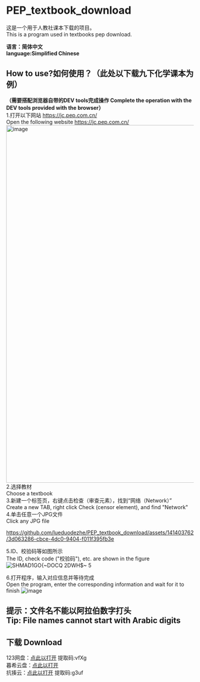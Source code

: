 # PEP_textbook_download
这是一个用于人教社课本下载的项目。  
This is a program used in textbooks pep download.  

**语言：简体中文   
language:Simplified Chinese**  
## How to use?如何使用？（此处以下载九下化学课本为例）
**（需要搭配浏览器自带的DEV tools完成操作 Complete the operation with the DEV tools provided with the browser）**   
1.打开以下网站 https://jc.pep.com.cn/  
Open the following website https://jc.pep.com.cn/  
<img width="960" alt="image" src="https://github.com/lueduodezhe/PEP_textbook_download/assets/141403762/4de369d0-b32c-4399-8cd6-00c138183c1a">  
2.选择教材    
Choose a textbook  
3.新建一个标签页，右键点击检查（审查元素），找到“网络（Network）”     
Create a new TAB, right click Check (censor element), and find "Network"  
4.单击任意一个JPG文件  
Click any JPG file  


https://github.com/lueduodezhe/PEP_textbook_download/assets/141403762/3d063286-cbce-4dc0-9404-f011f395fb3e


5.ID、校验码等如图所示  
The ID, check code ("校验码"), etc. are shown in the figure  
![SHMAD1GO{~DOCQ 2DWH$~ 5](https://github.com/lueduodezhe/PEP_textbook_download/assets/141403762/6528c3b5-eff4-4aaf-8cc8-9354939e0d73)

6.打开程序，输入对应信息并等待完成  
Open the program, enter the corresponding information and wait for it to finish
![image](https://github.com/lueduodezhe/PEP_textbook_download/assets/141403762/fa990768-da53-428c-a95e-3bb384632cdc)

**提示：文件名不能以阿拉伯数字打头   
Tip: File names cannot start with Arabic digits**
------
## 下载 Download  
123网盘：[点此以打开](https://www.123pan.com/s/ICnzVv-PYagh.html) 提取码:vfXg  
暮希云盘：[点此以打开](https://pan.xiaomuxi.cn/s/y0dCA)  
抗揍云：[点此以打开](https://wwzm.lanzouj.com/b04k9u05e) 提取码:g3uf  
